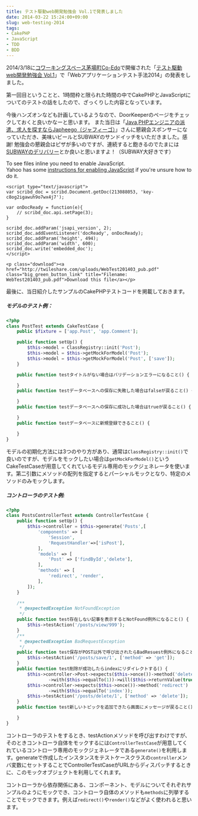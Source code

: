 ```yaml
---
title: テスト駆動web開発勉強会 Vol.1で発表しました    
date: 2014-03-22 15:24:00+09:00
slug: web-testing-2014
tags:
- CakePHP
- JavaScript
- TDD
- BDD
---
```


2014/3/18に[コワーキングスペース茅場町Co-Edo](http://blog.coworking.tokyo.jp/)で開催された「[テスト駆動web開発勉強会 Vol.1](http://tdd-web.doorkeeper.jp/events/9439)」で「Webアプリケーションテスト手法2014」の発表をしました。

第一回目ということと、1時間枠と限られた時間の中でCakePHPとJavaScriptについてのテストの話をしたので、ざっくりした内容となっています。

今後ハンズオンなども計画しているようなので、DoorKeeperのページをチェックしておくと良いかなーと思います。
また当日は「[Java,PHPエンジニアの派遣、求人を探すならJapheego（ジャフィーゴ）](https://japheego.jp/)」さんに懇親会スポンサーになっていただき、美味いビールとSUBWAYのサンドイッチをいただきました。感謝!
勉強会の懇親会はピザが多いのですが、連続すると飽きるのでたまには[SUBWAYのデリバリー](http://demae-can.com/shop/menu/3007411/)とか良いと思いますよ！（SUBWAY大好きです）

<div id="file_embed">
    <div id="embedded_doc"><p class="no_javascript">To see files inline you need to enable JavaScript.<br />Yahoo has some <a href="http://help.yahoo.com/l/us/yahoo/help/faq/browsers/browsers-63474.html" target="_blank">instructions for enabling JavaScript</a> if you're unsure how to do it.</p></div>

    <script type="text/javascript">
    var scribd_doc = scribd.Document.getDoc(213088053, 'key-c8og2igawuh9o7wx4j7');

    var onDocReady = function(e){
        // scribd_doc.api.setPage(3);
    }

    scribd_doc.addParam('jsapi_version', 2);
    scribd_doc.addEventListener('docReady', onDocReady);
    scribd_doc.addParam('height', 494);
    scribd_doc.addParam('width', 600);
    scribd_doc.write('embedded_doc');
    </script>

    <p class="download"><a href="http://twileshare.com/uploads/WebTest201403_pub.pdf" class="big_green_button_link" title="Filename: WebTest201403_pub.pdf">Download this file</a></p>
</div>

最後に、当日紹介したサンプルのCakePHPテストコードを掲載しておきます。


##### モデルのテスト例：

```php
<?php
class PostTest extends CakeTestCase {
    public $fixture = ['app.Post', 'app.Comment'];

    public function setUp() {
        $this->model = ClassRegistry::init('Post');
        $this->model = $this->getMockForModel('Post');
        $this->model = $this->getMockForModel('Post', ['save']);
    }

    public function testタイトルがない場合はバリデーションエラーになること() {

    }
    public function testデータベースへの保存に失敗した場合はfalseが戻ること() {

    }
    public function testデータベースへの保存に成功した場合はtrueが戻ること() {

    }
    public function testデータベースに新規登録できること() {

    }
}
```

モデルの初期化方法には3つのやり方があり、通常は`ClassRegistry::init()`で良いのですが、モデルをモックしたい場合は`getMockForModel()`というCakeTestCaseが用意してくれているモデル専用のモックジェネレータを使います。第二引数にメソッドの配列を指定するとパーシャルモックとなり、特定のメソッドのみモックします。

##### コントローラのテスト例:

```php
<?php
class PostsControllerTest extends ControllerTestCase {
    public function setUp() {
        $this->controller = $this->generate('Posts',[
            'components' => [
                'Session',
                'RequestHandler'=>['isPost'],
            ],
            'models' => [
                'Post' => ['findById','delete'],
            ],
            'methods' => [
                'redirect', 'render',
            ],
        ]);
    }

    /**
     * @expectedException NotFoundException
     */
    public function test存在しない記事を表示するとNotFound例外になること() {
        $this->testAction('/posts/view/999');
    }
    /**
     * @expectedException BadRequestException
     */
    public function test保存がPOST以外で呼び出されたらBadResuest例外になること() {
        $this->testAction('/posts/save/1', ['method' => 'get']);
    }
    public function test削除が成功したらindexにリダイレクトする() {
        $this->controller->Post->expects($this->once())->method('delete')
                ->with($this->equalTo(1))->will($this->returnValue(true));
        $this->controller->expects($this->once())->method('redirect')
                ->with($this->equalTo('index'));
        $this->testAction('/posts/delete/1', ['method' => 'delete']);
    }
    public function test新しいトピックを追加できたら画面にメッセージが戻ること() {

    }
}
```

コントローラのテストをするとき、testActionメソッドを呼び出すわけですが、そのときコントローラ自体をモックするには`ControllerTestCase`が用意してくれているコントローラ専用のモックジェネレータである`generate()`を利用します。generateで作成したインスタンスをテストケースクラスの`controller`メンバ変数にセットすることでControllerTestCaseがURLからディスパッチするときに、このモックオブジェクトを利用してくれます。

コントローラから依存関係にある、コンポーネント、モデルについてそれぞれサンプルのようにモックでき、コントローラ自体のメソッドも`methods`に列挙することでモックできます。例えば`redirect()`や`render()`などがよく使われると思います。


